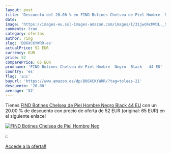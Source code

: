 ```yaml
---
layout: post
title: 'Descuento del 20.00 % en FIND Botines Chelsea de Piel Hombre  Neg'
date: 
image: 'https://images-eu.ssl-images-amazon.com/images/I/31jwd4cMWJL._SL200_.jpg'
comments: true
category: ofertas
author: ring
slug: 'B06XCKYWRR-es'
actualPrice: 52 EUR
currency: EUR
price: 52
comparePrice: 65 EUR
prodname: 'FIND Botines Chelsea de Piel Hombre  Negro  Black   44 EU'
country: 'es'
flag: '🇪🇸'
buyurl: 'https://www.amazon.es/dp/B06XCKYWRR/?tag=tolees-21'
descuento: '20.00'
average: '52'
---
```


Tienes [FIND Botines Chelsea de Piel Hombre  Negro  Black   44 EU](https://www.amazon.es/dp/B06XCKYWRR/?tag=tolees-21) con un 20.00 % de descuento con precio de oferta de 52 EUR (original: 65 EUR) en el siguiente enlace!

[![FIND Botines Chelsea de Piel Hombre  Neg](https://images-eu.ssl-images-amazon.com/images/I/31jwd4cMWJL._SL200_.jpg)](https://www.amazon.es/dp/B06XCKYWRR/?tag=tolees-21)

ℹ️:


[Accede a la oferta!!](https://www.amazon.es/dp/B06XCKYWRR/?tag=tolees-21)
